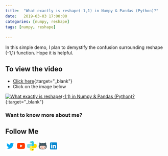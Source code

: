 ```yaml
---
title:  "What exactly is reshape(-1,1) in Numpy & Pandas (Python)?"
date:   2019-03-03 17:00:00
categories: [numpy, reshape]
tags: [numpy, reshape]

---
```


In this simple demo, I plan to demystify the confusion surrounding reshape (-1,1) function. Hope it is helpful.


## To view the video
* [Click here](https://youtu.be/3wi0lJPfLUY){:target="_blank"}
* Click on the image below

[![What exactly is reshape(-1,1) in Numpy & Pandas (Python)?](http://img.youtube.com/vi/3wi0lJPfLUY/0.jpg)](http://www.youtube.com/watch?v=3wi0lJPfLUY){:target="_blank"}

### Want to know more about me?
## Follow Me
<a href="https://twitter.com/_bhaveshbhatt" target="_blank"><img class="ai-subscribed-social-icon" src="/assets/images/tw.png" width="30"></a>
<a href="https://www.youtube.com/bhaveshbhatt8791/" target="_blank"><img class="ai-subscribed-social-icon" src="/assets/images/ytb.png" width="30"></a>
<a href="https://www.youtube.com/PythonTricks/" target="_blank"><img class="ai-subscribed-social-icon" src="/assets/images/python_logo.png" width="30"></a>
<a href="https://github.com/bhattbhavesh91" target="_blank"><img class="ai-subscribed-social-icon" src="/assets/images/gthb.png" width="30"></a>
<a href="https://www.linkedin.com/in/bhattbhavesh91/" target="_blank"><img class="ai-subscribed-social-icon" src="/assets/images/lnkdn.png" width="30"></a>
